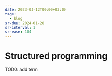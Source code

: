 ```yaml
---
date: 2023-03-12T00:00+03:00
tags:
  - blog
sr-due: 2024-01-28
sr-interval: 1
sr-ease: 184
---
```


# Structured programming

TODO: add term
